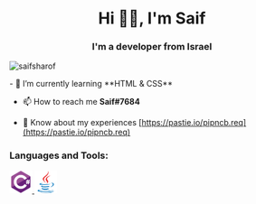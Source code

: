 <h1 align="center">Hi 👨‍💻, I'm Saif</h1>
<h3 align="center">I'm a developer from Israel</h3>

<p align="left"> <img src="https://komarev.com/ghpvc/?username=saifsharof&label=Profile%20views&color=1ae4ff&style=flat" alt="saifsharof" /> </p>

</p>
- 🌱 I’m currently learning **HTML & CSS**

- 📫 How to reach me **Saif#7684**

- 📄 Know about my experiences [https://pastie.io/pipncb.req](https://pastie.io/pipncb.req)

<h3 align="left">Languages and Tools:</h3>
<p align="left"> <a href="https://www.w3schools.com/cs/" target="_blank" rel="noreferrer"> <img src="https://raw.githubusercontent.com/devicons/devicon/master/icons/csharp/csharp-original.svg" alt="csharp" width="40" height="40"/> </a> <a href="https://www.java.com" target="_blank" rel="noreferrer"> <img src="https://raw.githubusercontent.com/devicons/devicon/master/icons/java/java-original.svg" alt="java" width="40" height="40"/> </a> </p>
